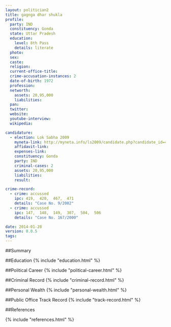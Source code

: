 ```yaml
---
layout: politician2
title: gagnga dhar shukla
profile: 
  party: IND
  constituency: Gonda
  state: Uttar Pradesh
  education: 
    level: 8th Pass
    details: literate
  photo: 
  sex: 
  caste: 
  religion: 
  current-office-title: 
  crime-accusation-instances: 2
  date-of-birth: 1972
  profession: 
  networth: 
    assets: 20,95,000
    liabilities: 
  pan: 
  twitter: 
  website: 
  youtube-interview: 
  wikipedia: 

candidature: 
  - election: Lok Sabha 2009
    myneta-link: http://myneta.info/ls2009/candidate.php?candidate_id=4067
    affidavit-link: 
    expenses-link: 
    constituency: Gonda 
    party: IND
    criminal-cases: 2
    assets: 20,95,000
    liabilities: 
    result:  

crime-record: 
  - crime: accussed
    ipc: 419,  420,  467,  471
    details: "Case No. 9/2002" 
  - crime: accussed
    ipc: 147,  148,  149,  307,  504,  506
    details: "Case No. 167/2000" 

date: 2014-01-28
version: 0.0.5
tags: 
---
```

##Summary


##Education
{% include "education.html" %}


##Political Career
{% include "political-career.html" %}


##Criminal Record
{% include "criminal-record.html" %}


##Personal Wealth
{% include "personal-wealth.html" %}


##Public Office Track Record
{% include "track-record.html" %}


##References


{% include "references.html" %}